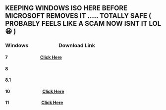 ## KEEPING WINDOWS ISO HERE BEFORE MICROSOFT REMOVES IT ..... TOTALLY SAFE ( PROBABLY FEELS LIKE A SCAM NOW ISNT IT LOL 😆 )

### Windows  &ensp;&ensp;&ensp;&ensp;&ensp;&ensp;&ensp;&ensp;&ensp;&ensp;&ensp;    Download Link

#### 7       &ensp;&ensp;&ensp;&ensp;&ensp;&ensp;&ensp;&ensp;&ensp;&ensp;&ensp;&ensp;&ensp;&ensp;               [Click Here]()
#### 8       &ensp;&ensp;&ensp;&ensp;&ensp;&ensp;&ensp;&ensp;&ensp;&ensp;&ensp;&ensp;&ensp;&ensp;  
#### 8.1     &ensp;&ensp;&ensp;&ensp;&ensp;&ensp;&ensp;&ensp;&ensp;&ensp;&ensp;&ensp;&ensp;&ensp;  
#### 10      &ensp;&ensp;&ensp;&ensp;&ensp;&ensp;&ensp;&ensp;&ensp;&ensp;&ensp;&ensp;&ensp;&ensp;               [Click Here](https://www.mediafire.com/file/lza2w6innc8i7d0/Windows+10+22h2+x64.iso/file)
#### 11      &ensp;&ensp;&ensp;&ensp;&ensp;&ensp;&ensp;&ensp;&ensp;&ensp;&ensp;&ensp;&ensp;&ensp;               [Click Here](https://www.mediafire.com/file/v591mtvw0jjorsb/Win11_23H2_English_x64v2.iso/file)
